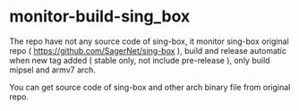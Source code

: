 # monitor-build-sing_box
The repo have not any source code of sing-box, it monitor sing-box original repo ( https://github.com/SagerNet/sing-box ), build and release automatic when new tag added ( stable only, not include pre-release ), only build mipsel and armv7 arch.

You can get source code of sing-box and other arch binary file from original repo.
